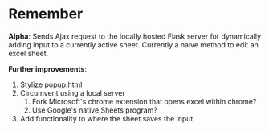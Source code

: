 # Remember
**Alpha**: 
Sends Ajax request to the locally hosted Flask server for dynamically adding input to a currently active sheet.
Currently a naive method to edit an excel sheet. 

**Further improvements**:
1. Stylize popup.html
2. Circumvent using a local server
    1. Fork Microsoft's chrome extension that opens excel within chrome?
    2. Use Google's native Sheets program?
3. Add functionality to where the sheet saves the input